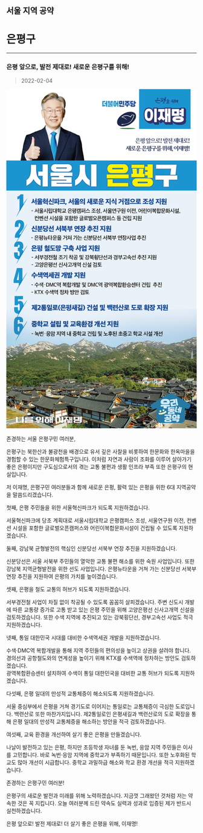 
## 서울 지역 공약

# 은평구

---

### 은평 앞으로, 발전 제대로! 새로운 은평구를 위해!
> 2022-02-04

![은평 지역공약](./005_001_022.png)

존경하는 서울 은평구민 여러분,

은평구는 북한산과 불광천을 배경으로 유서 깊은 사찰을 비롯하여 한문화와 한옥마을을 경험할 수 있는 한문화체험특구입니다.
이처럼 자연과 사람이 조화를 이루어 살아가기 좋은 은평이지만 구도심으로서의 겪는 교통 불편과 생활 인프라 부족 또한 은평구의 현실입니다. 

저 이재명, 은평구민 여러분들과 함께 새로운 은평, 활력 있는 은평을 위한 6대 지역공약을 말씀드리겠습니다.

첫째, 은평 주민들을 위한 서울혁신파크가 되도록 지원하겠습니다. 

서울혁신파크에 당초 계획대로 서울시립대학교 은평캠퍼스 조성, 서울연구원 이전, 컨벤션 시설을 포함한 글로벌오픈캠퍼스와 어린이복합문화시설이 건립될 수 있도록 지원하겠습니다. 

둘째, 강남북 균형발전의 핵심인 신분당선 서북부 연장 추진을 지원하겠습니다.

신분당선은 서울 서북부 주민들의 열악한 교통 불편 해소를 위한 숙원 사업입니다. 
또한 강남북 지역균형발전을 위한 선도 사업입니다. 
은평뉴타운을 거쳐 가는 신분당선 서북부 연장 추진을 지원하여 은평의 가치를 높이겠습니다.

셋째, 은평을 철도 교통의 허브가 되도록 지원하겠습니다.

서부경전철 사업이 차질 없이 착공될 수 있도록 꼼꼼히 살피겠습니다. 
주변 신도시 개발에 따른 교통량 증가로 고통 받고 있는 은평 주민을 위해 고양은평선 신사고개역 신설을 검토하겠습니다. 
또한 수색 지역에 추진되고 있는 강북횡단선, 경부고속선 사업도 적극 지원하겠습니다.

넷째, 통일 대한민국 시대를 대비한 수색역세권 개발을 지원하겠습니다. 

수색·DMC역 복합개발을 통해 지역 주민들의 편의성을 높이고 상권을 살려야 합니다.  
경의선과 공항철도와의 연계성을 높이기 위해 KTX를 수색역에 정차하는 방안도 검토하겠습니다.  
광역복합환승센터 설치하여 수색이 통일 대한민국을 대비한 교통 허브가 되도록 지원하겠습니다.

다섯째, 은평 일대의 만성적 교통체증이 해소되도록 지원하겠습니다. 

서울 중심부에서 은평을 거쳐 경기도로 이어지는 통일로는 교통체증이 극심한 도로입니다. 백련산로 또한 마찬가지입니다. 
제2통일로인 은평새길과 백련산로의 도로 확장을 통해 은평 일대의 만성적 교통체증을 해소하는 방안을 적극 검토하겠습니다. 

여섯째, 교육 환경을 개선하여 살기 좋은 은평을 만들겠습니다.

나날이 발전하고 있는 은평, 하지만 초등학생 자녀를 둔 녹번, 응암 지역 주민들은 이사를 고민합니다. 바로 녹번·응암 지역에 중학교가 부족하기 때문입니다. 
또한 노후화된 학교도 많아 개선이 시급합니다. 
중학교 과밀하급 해소와 학교 환경 개선을 적극 지원하겠습니다. 

존경하는 은평구민 여러분!

은평구의 새로운 발전과 미래를 위해 노력하겠습니다.
지금껏 그래왔던 것처럼 저는 약속한 것은 꼭 지킵니다.
오늘 여러분께 드린 약속도 실력과 성과로 입증된 제가 반드시 실천하겠습니다.

은평 앞으로! 발전 제대로!
더 살기 좋은 은평을 위해, 이재명!
